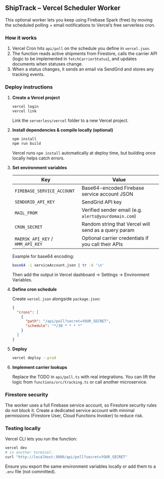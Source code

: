 ## ShipTrack – Vercel Scheduler Worker

This optional worker lets you keep using Firebase Spark (free) by moving the scheduled polling + email notifications to Vercel’s free serverless cron.

### How it works

1. Vercel Cron hits `api/poll` on the schedule you define in `vercel.json`.
2. The function reads active shipments from Firestore, calls the carrier API (logic to be implemented in `fetchCarrierStatus`), and updates documents when statuses change.
3. When a status changes, it sends an email via SendGrid and stores any tracking events.

### Deploy instructions

1. **Create a Vercel project**
   ```bash
   vercel login
   vercel link
   ```
   Link the `serverless/vercel` folder to a new Vercel project.

2. **Install dependencies & compile locally (optional)**
   ```bash
   npm install
   npm run build
   ```
   Vercel runs `npm install` automatically at deploy time, but building once locally helps catch errors.

3. **Set environment variables**

   | Key | Value |
   | --- | --- |
   | `FIREBASE_SERVICE_ACCOUNT` | Base64-encoded Firebase service account JSON |
   | `SENDGRID_API_KEY` | SendGrid API key |
   | `MAIL_FROM` | Verified sender email (e.g. `alerts@yourdomain.com`) |
   | `CRON_SECRET` | Random string that Vercel will send as a query param |
   | `MAERSK_API_KEY` / `HMM_API_KEY` | Optional carrier credentials if you call their APIs |

   Example for base64 encoding:
   ```bash
   base64 -i serviceAccount.json | tr -d '\n'
   ```
   Then add the output in Vercel dashboard → Settings → Environment Variables.

4. **Define cron schedule**

   Create `vercel.json` alongside `package.json`:
   ```json
   {
     "crons": [
       {
         "path": "/api/poll?secret=YOUR_SECRET",
         "schedule": "*/30 * * * *"
       }
     ]
   }
   ```

5. **Deploy**
   ```bash
   vercel deploy --prod
   ```

6. **Implement carrier lookups**

   Replace the TODO in `api/poll.ts` with real integrations. You can lift the logic from `functions/src/tracking.ts` or call another microservice.

### Firestore security

The worker uses a full Firebase service account, so Firestore security rules do not block it. Create a dedicated service account with minimal permissions (Firestore User, Cloud Functions Invoker) to reduce risk.

### Testing locally

Vercel CLI lets you run the function:
```bash
vercel dev
# in another terminal:
curl "http://localhost:3000/api/poll?secret=YOUR_SECRET"
```

Ensure you export the same environment variables locally or add them to a `.env` file (not committed).
